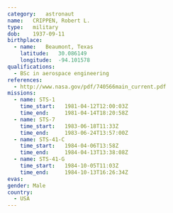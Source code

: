 ```yaml
---
category:	astronaut
name:	CRIPPEN, Robert L.
type:	military
dob:	1937-09-11
birthplace:
  - name:	Beaumont, Texas
    latitude:	30.086149
    longitude:	-94.101578
qualifications:
  - BSc in aerospace engineering
references:
  - http://www.nasa.gov/pdf/740566main_current.pdf
missions:
  - name: STS-1
    time_start:   1981-04-12T12:00:03Z
    time_end:     1981-04-14T18:20:58Z
  - name: STS-7
    time_start:   1983-06-18T11:33Z
    time_end:     1983-06-24T13:57:00Z
  - name: STS-41-C
    time_start:   1984-04-06T13:58Z
    time_end:     1984-04-13T13:38:08Z
  - name: STS-41-G
    time_start:   1984-10-05T11:03Z
    time_end:     1984-10-13T16:26:34Z
evas:
gender:	Male
country:
  - USA
---
```

